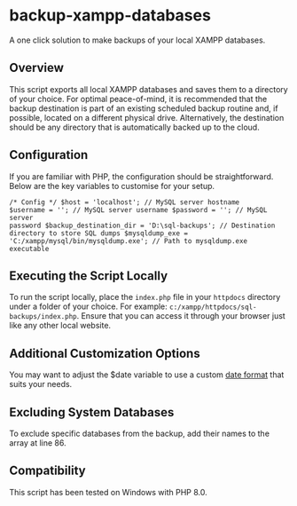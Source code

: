 # backup-xampp-databases
A one click solution to make backups of your local XAMPP databases.

## Overview
This script exports all local XAMPP databases and saves them to a directory of your choice. For optimal peace-of-mind, it is recommended that the backup destination is part of an existing scheduled backup routine and, if possible, located on a different physical drive. Alternatively, the destination should be any directory that is automatically backed up to the cloud.

## Configuration
If you are familiar with PHP, the configuration should be straightforward. Below are the key variables to customise for your setup.

<code>/* Config */
    $host                   = 'localhost';                        // MySQL server hostname
    $username               = '';                                 // MySQL server username
    $password               = '';                                 // MySQL server password
    $backup_destination_dir = 'D:\sql-backups';                   // Destination directory to store SQL dumps
    $mysqldump_exe          = 'C:/xampp/mysql/bin/mysqldump.exe'; // Path to mysqldump.exe executable
</code>

## Executing the Script Locally
To run the script locally, place the `index.php` file in your `httpdocs` directory under a folder of your choice. For example: `c:/xampp/httpdocs/sql-backups/index.php`. Ensure that you can access it through your browser just like any other local website.

## Additional Customization Options
You may want to adjust the $date variable to use a custom <a href="https://www.php.net/manual/en/datetime.format.php">date format</a> that suits your needs.

## Excluding System Databases
To exclude specific databases from the backup, add their names to the array at line 86.

## Compatibility
This script has been tested on Windows with PHP 8.0.
